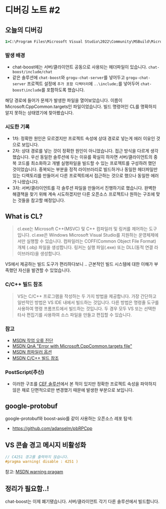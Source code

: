 # 디버깅 노트 #2

## 오늘의 디버깅
```cmd
1>C:\Program Files\Microsoft Visual Studio\2022\Community\MSBuild\Microsoft\VC\v170\Microsoft.CppCommon.targets(693,5): error MSB6006: "CL.exe"이(가) 종료되었습니다(코드: -1073741819).
```
### 발생 배경
- chat-boost에는 서버/클라이언트 공동으로 사용되는 헤더파일이 있습니다. `chat-boost/include/chat`
- 같은 솔루션에 `chat-boost`와 `grogu-chat-server`를 넣어두고 `grogu-chat-server` 프로젝트 설정에 `추가 포함 디렉터리`에 `..\include;`를 넣어두어 `chat-boost\include`를 포함하도록 했습니다.

해당 경로에 들어가 문제가 발생한 파일을 열어보았습니다. 이름이 Microsoft.CppCommon.targets인 파일이었습니다. 빌드 명령어인 CL를 명확하지 알지 못하는 상태였기에 찾아봤습니다.

### 시도한 기록
- 1차: 정확한 원인은 모르겠지만 프로젝트 속성에 상대 경로로 넣는게 에러 이유인 것으로 보입니다.
- 2차: 상대 경로를 넣는 것이 정확한 원인이 아니었습니다. 접근 방식을 다르게 생각했습니다. 우선 동일한 솔루션에 두는 이유를 확실히 하자면 서버/클라이언트의 중복 코드를 최소화하고 개별 실행파일을 빌드할 수 있는 프로젝트를 구성하려 했던 것이었습니다. 중복되는 부분을 정적 라이브러리로 빌드하거나 동일한 헤더파일만 있는 디렉토리를 만들어서 다른 프로젝트에서 접근하는 것으로 했으나 동일한 에러가 나왔습니다.
- 3차: 서버/클라이언트를 각 솔루션 파일을 만들어서 진행하기로 했습니다. 완벽한 해결책을 찾기 위해 계속 시도하겠지만 다른 오픈소스 프로젝트나 원하는 구조에 맞는 것들을 참고할 예정입니다.


## What is CL?
> cl.exe는 Microsoft C++(MSVC) 및 C++ 컴파일러 및 링커를 제어하는 도구입니다. cl.exe은 Windows Microsoft Visual Studio를 지원하는 운영체제에서만 실행할 수 있습니다.
컴파일러는 COFF(Common Object File Format) 개체 (.obj) 파일을 생성합니다. 링커는 실행 파일(.exe) 또는 DLL(동적 연결 라이브러리)을 생성합니다.

VS에서 제공하는 빌드 도구가 편리하다보니 .. 근본적인 빌드 시스템에 대한 이해가 부족했던 자신을 발견할 수 있었습니다.

### C/C++ 빌드 참조
> VS는 C/C++ 프로그램을 작성하는 두 가지 방법을 제공합니다. 가장 간단하고 일반적인 방법은 VS IDE 내에서 빌드하는 것입니다. 다른 방법은 명령줄 도구를 사용하여 명령 프롬프트에서 빌드하는 것입니다. 두 경우 모두 VS 또는 선택한 타사 편집기를 사용하여 소스 파일을 만들고 편집할 수 있습니다.



### 참고
- [MSDN 작업 오류 진단](https://docs.microsoft.com/ko-kr/visualstudio/msbuild/diagnosing-task-failures?f1url=%3FappId%3DDev16IDEF1%26l%3DKO-KR%26k%3Dk(MSBuild.ToolTask.ToolCommandFailed)%26rd%3Dtrue&view=vs-2022)
- [MSDN QnA "Error with Microsoft.CppCommon.targets file"](https://social.msdn.microsoft.com/Forums/vstudio/en-US/5cb34cc0-5382-44b5-8fb1-2756e55a94f9/error-with-microsoftcppcommontargets-file?forum=vsdebug)
- [MSDN 컴파일러 옵션](https://docs.microsoft.com/ko-kr/cpp/build/reference/compiler-options?view=msvc-170)
- [MSDN C/C++ 빌드 참조](https://docs.microsoft.com/ko-kr/cpp/build/reference/c-cpp-building-reference?view=msvc-170)

### PostScript(추신)
- 이러한 구조를 [CEF 솔루션](https://github.com/PioneerRedwood/grogu-repo/tree/main/cefclient)에서 본 적이 있지만 정확한 프로젝트 속성을 파악하지 않은 채로 단편적으로만 변경했기 때문에 발생한 부분으로 보입니다.


## google-protobuf
google-protobuf와 boost-asio를 같이 사용하는 오픈소스 레포 탐색:
- https://github.com/adanselm/pbRPCpp


## VS 콘솔 경고 메시지 비활성화
```C++
// C4251 경고를 출력하지 않습니다.
#pragma warning( disable : 4251 )
```
참고: [MSDN warning pragam](https://docs.microsoft.com/ko-kr/cpp/preprocessor/warning?view=msvc-170)

## 정리가 필요함..!
chat-boost는 이제 폐기됐습니다. 서버/클라이언트 각기 다른 솔루션에서 빌드합니다.